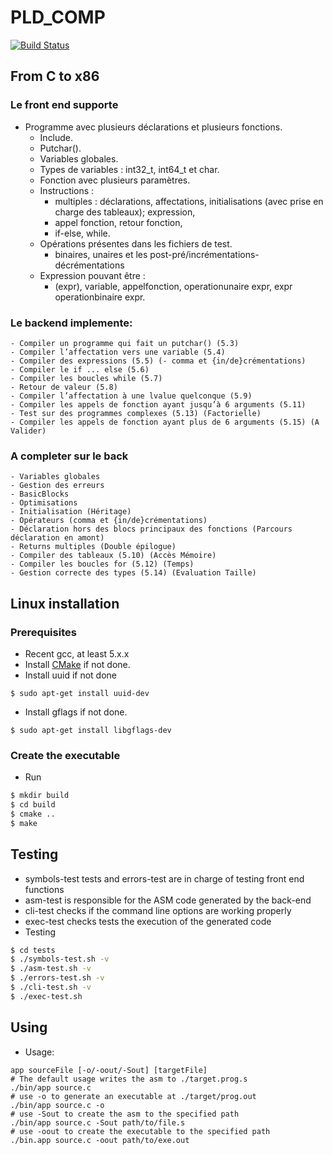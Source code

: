 # PLD_COMP
[![Build Status](https://travis-ci.org/heptastique/PLD_COMP.svg?branch=master)](https://travis-ci.org/heptastique/PLD_COMP)

## From C to x86

### Le front end supporte
- Programme avec plusieurs déclarations et plusieurs fonctions.
    - Include.
    - Putchar().
    - Variables globales.
    - Types de variables : int32_t, int64_t et char.
    - Fonction avec plusieurs paramètres.
    - Instructions : 
        - multiples : déclarations, affectations, initialisations (avec prise en charge des tableaux); expression,
        - appel fonction, retour fonction,
        - if-else,  while.
    - Opérations présentes dans les fichiers de test.
        - binaires, unaires et les post-pré/incrémentations-décrémentations
    - Expression pouvant être :
        - (expr), variable, appelfonction, operationunaire expr, expr operationbinaire expr. 
        
### Le backend implemente:

    - Compiler un programme qui fait un putchar() (5.3)
    - Compiler l’affectation vers une variable (5.4)
    - Compiler des expressions (5.5) (- comma et {in/de}crémentations)
    - Compiler le if ... else (5.6)
    - Compiler les boucles while (5.7)
    - Retour de valeur (5.8)
    - Compiler l’affectation à une lvalue quelconque (5.9)
    - Compiler les appels de fonction ayant jusqu’à 6 arguments (5.11)
    - Test sur des programmes complexes (5.13) (Factorielle)
    - Compiler les appels de fonction ayant plus de 6 arguments (5.15) (A Valider)

### A completer sur le back

    - Variables globales
    - Gestion des erreurs
    - BasicBlocks
    - Optimisations
    - Initialisation (Héritage)
    - Opérateurs (comma et {in/de}crémentations)
    - Déclaration hors des blocs principaux des fonctions (Parcours déclaration en amont)
    - Returns multiples (Double épilogue)
    - Compiler des tableaux (5.10) (Accès Mémoire)
    - Compiler les boucles for (5.12) (Temps)
    - Gestion correcte des types (5.14) (Evaluation Taille)

## Linux installation

### Prerequisites
- Recent gcc, at least 5.x.x
- Install [CMake](https://cmake.org/download/) if not done.
- Install uuid if not done
```
$ sudo apt-get install uuid-dev 
```
- Install gflags if not done.
```
$ sudo apt-get install libgflags-dev
```
### Create the executable
- Run
```bash
$ mkdir build
$ cd build
$ cmake ..
$ make
```

## Testing

- symbols-test tests and errors-test are in charge of testing front end functions
- asm-test is responsible for the ASM code generated by the back-end
- cli-test checks if the command line options are working properly
- exec-test checks tests the execution of the generated code
- Testing
```bash
$ cd tests
$ ./symbols-test.sh -v
$ ./asm-test.sh -v
$ ./errors-test.sh -v
$ ./cli-test.sh -v
$ ./exec-test.sh
```
## Using
- Usage:
```
app sourceFile [-o/-oout/-Sout] [targetFile]
# The default usage writes the asm to ./target.prog.s
./bin/app source.c
# use -o to generate an executable at ./target/prog.out
./bin/app source.c -o
# use -Sout to create the asm to the specified path
./bin/app source.c -Sout path/to/file.s
# use -oout to create the executable to the specified path
./bin.app source.c -oout path/to/exe.out
```
